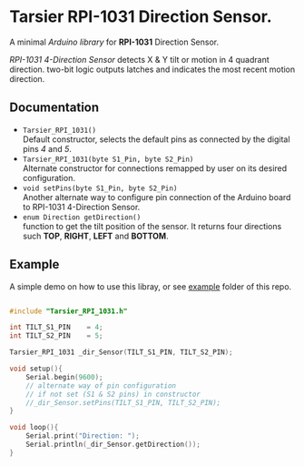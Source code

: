 # Tarsier RPI-1031 Direction Sensor.

A minimal *Arduino library* for **RPI-1031** Direction Sensor. 

*RPI-1031 4-Direction Sensor* detects X & Y tilt or motion in 4 quadrant direction. two-bit logic outputs latches and indicates the most recent motion direction.

## Documentation

- `Tarsier_RPI_1031()` <br> Default constructor, selects the
  default pins as connected by the digital pins *4* and *5*.
- `Tarsier_RPI_1031(byte S1_Pin, byte S2_Pin)` <br>
  Alternate constructor for connections remapped by user on its desired configuration.
- `void setPins(byte S1_Pin, byte S2_Pin)` <br> Another alternate way to configure pin connection of the Arduino board to RPI-1031 4-Direction Sensor.
- `enum Direction getDirection()` <br> function to get the tilt position of the sensor. It returns four directions such **TOP**, **RIGHT**, **LEFT** and **BOTTOM**.

## Example
A simple demo on how to use this libray, or see [example](https://github.com/Tarsier-Marianz/Tarsier_RPI_1031/tree/master/examples) folder of this repo.
```c++

#include "Tarsier_RPI_1031.h"

int TILT_S1_PIN    = 4;
int TILT_S2_PIN    = 5;

Tarsier_RPI_1031 _dir_Sensor(TILT_S1_PIN, TILT_S2_PIN);

void setup(){
    Serial.begin(9600);
    // alternate way of pin configuration
    // if not set (S1 & S2 pins) in constructor
    //_dir_Sensor.setPins(TILT_S1_PIN, TILT_S2_PIN);
}

void loop(){
    Serial.print("Direction: ");
    Serial.println(_dir_Sensor.getDirection());
}

```
